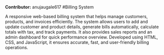 **Contributor:** anujaugale617
#Billing System

A responsive web-based billing system that helps manage customers, products, and invoices efficiently.
The system allows users to add and update customer and product details, generate bills automatically, calculate totals with tax, and track payments.
It also provides sales reports and an admin dashboard for quick performance overview.
Developed using HTML, CSS, and JavaScript, it ensures accurate, fast, and user-friendly billing operations.
